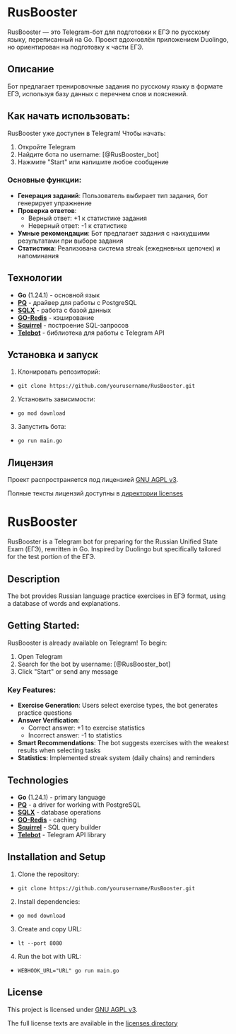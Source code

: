 # RusBooster

RusBooster — это Telegram-бот для подготовки к ЕГЭ по русскому языку, переписанный на Go. Проект вдохновлён приложением Duolingo, но ориентирован на подготовку к части ЕГЭ.

## Описание

Бот предлагает тренировочные задания по русскому языку в формате ЕГЭ, используя базу данных с перечнем слов и пояснений.

## Как начать использовать:
RusBooster уже доступен в Telegram! Чтобы начать:
1. Откройте Telegram
2. Найдите бота по username: [@RusBooster_bot]
3. Нажмите "Start" или напишите любое сообщение

### Основные функции:
- **Генерация заданий**: Пользователь выбирает тип задания, бот генерирует упражнение
- **Проверка ответов**: 
  - Верный ответ: +1 к статистике задания
  - Неверный ответ: -1 к статистике
- **Умные рекомендации**: Бот предлагает задания с наихудшими результатами при выборе задания
- **Статистика**: Реализована система streak (ежедневных цепочек) и напоминания

## Технологии
- **Go** (1.24.1) - основной язык
- **[PQ](https://github.com/lib/pq)** - драйвер для работы с PostgreSQL
- **[SQLX](https://github.com/jmoiron/sqlx)** - работа с базой данных 
- **[GO-Redis](https://github.com/redis/go-redis)** - кэширование
- **[Squirrel](https://github.com/Masterminds/squirrel)** - построение SQL-запросов
- **[Telebot](https://gopkg.in/telebot.v3)** - библиотека для работы с Telegram API


## Установка и запуск
1. Клонировать репозиторий:
  - `git clone https://github.com/yourusername/RusBooster.git`
2. Установить зависимости:
  - `go mod download`
3. Запустить бота:
  - `go run main.go`

## Лицензия
Проект распространяется под лицензией [GNU AGPL v3](LICENSE).

Полные тексты лицензий доступны в [директории licenses](licenses/)

# RusBooster

RusBooster is a Telegram bot for preparing for the Russian Unified State Exam (ЕГЭ), rewritten in Go. Inspired by Duolingo but specifically tailored for the test portion of the ЕГЭ.

## Description

The bot provides Russian language practice exercises in ЕГЭ format, using a database of words and explanations.

## Getting Started:
RusBooster is already available on Telegram! To begin:
1. Open Telegram
2. Search for the bot by username: [@RusBooster_bot]
3. Click "Start" or send any message

### Key Features:
- **Exercise Generation**: Users select exercise types, the bot generates practice questions
- **Answer Verification**:
  - Correct answer: +1 to exercise statistics
  - Incorrect answer: -1 to statistics
- **Smart Recommendations**: The bot suggests exercises with the weakest results when selecting tasks
- **Statistics**: Implemented streak system (daily chains) and reminders

## Technologies
- **Go** (1.24.1) - primary language
- **[PQ](https://github.com/lib/pq )** - a driver for working with PostgreSQL
- **[SQLX](https://github.com/jmoiron/sqlx)** - database operations 
- **[GO-Redis](https://github.com/redis/go-redis)** - caching
- **[Squirrel](https://github.com/Masterminds/squirrel)** - SQL query builder
- **[Telebot](https://gopkg.in/telebot.v3)** - Telegram API library

## Installation and Setup
1. Clone the repository:
  - `git clone https://github.com/yourusername/RusBooster.git`
2. Install dependencies:
  - `go mod download`
3. Create and copy URL:
  - `lt --port 8080`
4. Run the bot with URL:
  - `WEBHOOK_URL="URL" go run main.go`

## License
This project is licensed under [GNU AGPL v3](LICENSE).

The full license texts are available in the [licenses directory](licenses/)

